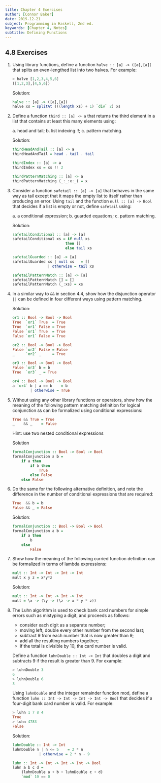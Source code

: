 ```yaml
---
title: Chapter 4 Exercises
author: [Connor Baker]
date: 2019-12-21
subject: Programming in Haskell, 2nd ed.
keywords: [Chapter 4, Notes]
subtitle: Defining Functions
---
```


## 4.8 Exercises

1. Using library functions, define a function `halve :: [a] -> ([a],[a])` that splits an even-lengthed list into two halves. For example:

    ```haskell
    > halve [1,2,3,4,5,6]
    ([1,2,3],[4,5,6])
    ```

    Solution:

    ```haskell
    halve :: [a] -> ([a],[a])
    halve xs = splitAt (((length xs) + 1) `div` 2) xs
    ```

2. Define a function `third :: [a] -> a` that returns the third element in a list that contains at least this many elements using:

    a. head and tail;
    b. list indexing !!;
    c. pattern matching.

    Solution:

    ```haskell
    thirdHeadAndTail :: [a] -> a
    thirdHeadAndTail = head . tail . tail

    thirdIndex :: [a] -> a
    thirdIndex xs = xs !! 2

    thirdPatternMatching :: [a] -> a
    thirdPatternMatching (_:_:x:_) = x
    ```

3. Consider a function `safetail :: [a] -> [a]` that behaves in the same way as tail except that it maps the empty list to itself rather than producing an error. Using `tail` and the function `null :: [a] -> Bool` that decides if a list is empty or not, define `safetail` using:

    a. a conditional expression;
    b. guarded equations;
    c. pattern matching.

    Solution:

    ```haskell
    safetailConditional :: [a] -> [a]
    safetailConditional xs = if null xs
                            then []
                            else tail xs

    safetailGuarded :: [a] -> [a]
    safetailGuarded xs | null xs   = []
                    | otherwise = tail xs

    safetailPatternMatch :: [a] -> [a]
    safetailPatternMatch [] = []
    safetailPatternMatch (_:xs) = xs
    ```

4. In a similar way to `&&` in section 4.4, show how the disjunction operator `||` can be defined in four different ways using pattern matching.

    Solution:

    ```haskell
    or1 :: Bool -> Bool -> Bool
    True  `or1` True  = True
    True  `or1` False = True
    False `or1` True  = True
    False `or1` False = True

    or2 :: Bool -> Bool -> Bool
    False `or2` False = False
    _     `or2` _     = True

    or3 :: Bool -> Bool -> Bool
    False `or3` b = b
    True  `or3` _ = True

    or4 :: Bool -> Bool -> Bool
    a `or4` b | a == b    = b
            | otherwise = True
    ```

5. Without using any other library functions or operators, show how the meaning of the following pattern matching definition for logical conjunction `&&` can be formalized using conditional expressions:

    ```haskell
    True && True = True
    _    && _    = False
    ```

    Hint: use two nested conditional expressions

    Solution

    ```haskell
    formalConjunction :: Bool -> Bool -> Bool
    formalConjunction a b =
        if a then
            if b then
                True
            else False
        else False
    ```

6. Do the same for the following alternative definition, and note the difference in the number of conditional expressions that are required:

    ```haskell
    True  && b = b
    False && _ = False
    ```

    Solution:

    ```haskell
    formalConjunction :: Bool -> Bool -> Bool
    formalConjunction a b =
        if a then
            b
        else
            False
    ```

7. Show how the meaning of the following curried function definition can be formalized in terms of lambda expressions:

    ```haskell
    mult :: Int -> Int -> Int -> Int
    mult x y z = x*y*z
    ```

    Solution:

    ```haskell
    mult :: Int -> Int -> Int -> Int
    mult = \x -> (\y -> (\z -> x * y * z))
    ```

8. The Luhn algorithm is used to check bank card numbers for simple errors such as mistyping a digit, and proceeds as follows:

   - consider each digit as a separate number;
   - moving left, double every other number from the second last;
   - subtract 9 from each number that is now greater than 9;
   - add all the resulting numbers together;
   - if the total is divisible by 10, the card number is valid.

    Define a function `luhnDouble :: Int -> Int` that doubles a digit and subtracts 9 if the result is greater than 9. For example:

    ```haskell
    > luhnDouble 3
    6
    > luhnDouble 6
    3
    ```

    Using `luhnDouble` and the integer remainder function mod, define a function `luhn :: Int -> Int -> Int -> Int -> Bool` that decides if a four-digit bank card number is valid. For example:

    ```haskell
    > luhn 1 7 8 4
    True
    > luhn 4783
    False
    ```

    Solution:

    ```haskell
    luhnDouble :: Int -> Int
    luhnDouble n | n <= 5    = 2 * n
                | otherwise = 2 * n - 9

    luhn :: Int -> Int -> Int -> Int -> Bool
    luhn a b c d =
        (luhnDouble a + b + luhnDouble c + d)
        `mod` 10 == 0
    ```

